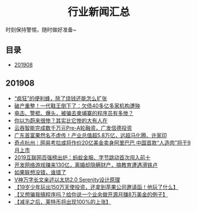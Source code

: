 
<h1 align="center">行业新闻汇总</h1>


时刻保持警惕，随时做好准备~


## 目录

* [201908](#201908)



## 201908
* [“疯狂”的便利蜂，除了烧钱还能怎么扩张](https://www.toutiao.com/a6724224085456339467)
* [破产重整！一代鞋王倒下了：欠债40多亿多家机构遭殃](https://www.toutiao.com/a6724486044286190084)
* [电击、警棍、爆头，被骗去柬埔寨的程序员有多惨？](https://mp.weixin.qq.com/s/HML11GgMZemtf_3mqdyQbA)
* [你以为蔚来很惨？其实比它惨的大有人在](https://www.toutiao.com/a6725196654900675085)
* [云吞智能完成数千万元Pre-A轮融资，广发信德投资](https://www.toutiao.com/a6725192657250812424)
* [广东首富果然名不虚传！产业总值超5.8万亿，远超马化腾、许家印](https://www.toutiao.com/a6724985002011918862)
* [奇点杭州｜网易考拉或将作价20亿美金卖身阿里巴巴 中国首款“人造肉”将于9月上市](https://www.toutiao.com/a6724822391387587079)
* [2019互联网百强榜出炉：蚂蚁金服、字节跳动首次闯入前十](https://www.toutiao.com/a6724869299476890115)
* [开发网络游戏赚来130亿，离婚却隐瞒财产，搞教育遭遇滑铁卢](https://www.toutiao.com/a6725714875424719373)
* [如果联想没错，谁错了](https://www.toutiao.com/a6725376101301879300)
* [V神万字长文亲述以太坊2.0 Serenity设计原理](https://www.toutiao.com/a6725657770042851852)
* [【19岁少年玩出150万天使投资，还拿到苹果公司邀请函！他玩了什么】](https://m.toutiaocdn.com/a6730904360038957575)
* [【又想骗我搞程序吗？给你说一个业余做开源月赚8万美金的例子】](https://m.toutiaocdn.net/a6731563645907501582)
* [【减半之后，莱特币将出现100%的上涨】](https://m.toutiaocdn.com/a6730426149576376845)




